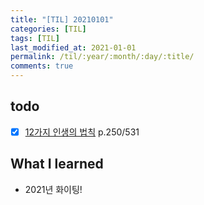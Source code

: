 ```yaml
---
title: "[TIL] 20210101"
categories: [TIL]
tags: [TIL]
last_modified_at: 2021-01-01
permalink: /til/:year/:month/:day/:title/
comments: true
---
```


## todo

- [X] [12가지 인생의 법칙]() p.250/531

## What I learned

* 2021년 화이팅!
